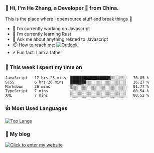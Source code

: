 ### 👋 Hi, I'm He Zhang, a Developer 🚀 from China.

This is the place where I opensource stuff and break things :rofl:

- 🔭  I’m currently working on Javascript
- 🌱  I’m currently learning Rust
- 💬  Ask me about anything related to Javascript
- 📫  How to reach me: [![Outlook](https://img.shields.io/badge/-Outlook-0078D4?style=flat&logo=Microsoft-Outlook&logoColor=white)](mailto:zhanghecool@outlook.com)
- ⚡  Fun fact: I am a father

### 💪 This week I spent my time on 
<!--START_SECTION:waka-->
```text
JavaScript   17 hrs 23 mins  █████████████████▓░░░░░░░   70.85 % 
SCSS         6 hrs 26 mins   ██████▓░░░░░░░░░░░░░░░░░░   26.27 % 
Markdown     26 mins         ▒░░░░░░░░░░░░░░░░░░░░░░░░   01.77 % 
TypeScript   7 mins          ░░░░░░░░░░░░░░░░░░░░░░░░░   00.54 % 
XML          7 mins          ░░░░░░░░░░░░░░░░░░░░░░░░░   00.52 % 
```
<!--END_SECTION:waka-->

### 👍 Most Used Languages
[![Top Langs](https://github-readme-stats.vercel.app/api/top-langs/?username=zhanghecool&layout=compact)](https://zhanghe.cool)

### 🌈 My blog 
[![Click to enter my website](https://cdn.jsdelivr.net/gh/zhanghecool/assets/images/gif/zhanghecools.gif)](https://zhanghe.cool)
